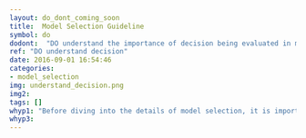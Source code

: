 ```yaml
---
layout: do_dont_coming_soon
title:  Model Selection Guideline
symbol: do
dodont:  "DO understand the importance of decision being evaluated in model selection"
ref: "DO understand decision"
date: 2016-09-01 16:54:46
categories:
- model_selection
img: understand_decision.png
img2: 
tags: []
whyp1: "Before diving into the details of model selection, it is important to know the decision the climate change study is aiming to inform. This will help determine the level of detail that fits one’s needs and resources and define evaluation criteria beforehand.  Then model selection can proceed by identifying models at each link in the modeling chain (along with resolution and number of realizations) appropriate to capture the climate change response of the variables needed to inform the decision. Some model experiments are appropriate and reliable for asking certain questions but not others.  Knowing this ahead of time can save time and agony."
whyp3:
---
```

